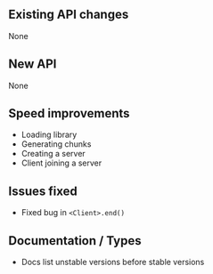 ## Existing API changes
None

## New API
None

## Speed improvements
* Loading library
* Generating chunks
* Creating a server
* Client joining a server

## Issues fixed
* Fixed bug in `<Client>.end()`

## Documentation / Types
* Docs list unstable versions before stable versions